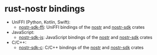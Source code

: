 # rust-nostr bindings

- UniFFI (Python, Kotlin, Swift):
    * [nostr-sdk-ffi](./nostr-sdk-ffi): UniFFI bindings of the [nostr] and [nostr-sdk] crates
- JavaScript:
    * [nostr-sdk-js](./nostr-sdk-js): JavaScript bindings of the [nostr] and [nostr-sdk] crates
- C/C++:
    * [nostr-sdk-c](./nostr-sdk-c): C/C++ bindings of the [nostr] and [nostr-sdk] crates

[nostr]: ../crates/nostr/
[nostr-sdk]: ../crates/nostr-sdk/
